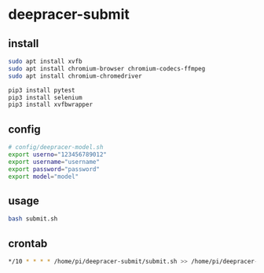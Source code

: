 # deepracer-submit

## install

```bash
sudo apt install xvfb
sudo apt install chromium-browser chromium-codecs-ffmpeg
sudo apt install chromium-chromedriver

pip3 install pytest
pip3 install selenium
pip3 install xvfbwrapper
```

## config

```bash
# config/deepracer-model.sh
export userno="123456789012"
export username="username"
export password="password"
export model="model"
```

## usage

```bash
bash submit.sh
```

## crontab

```bash
*/10 * * * * /home/pi/deepracer-submit/submit.sh >> /home/pi/deepracer-submit.log 2>&1
```
